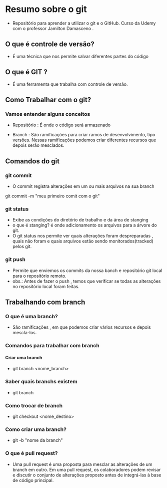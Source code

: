 # Resumo sobre o git

- Repositório para aprender a utilizar o git e o GitHub. Curso da Udemy com o professor Jamilton Damasceno . 

## O que é controle de versão?

- É uma técnica que nos permite salvar diferentes partes do código

## O que é GIT ?

- É uma ferramenta que trabalha com controle de versão.

## Como Trabalhar com o git?

### Vamos entender alguns conceitos 

- Repositório : É onde o código será armazenado

- Branch : São ramificações para criar ramos de desenvolvimento, tipo versões. Nessas ramificações podemos criar diferentes recursos que depois serão mesclados.


## Comandos do git
### git commit

- O commit registra alterações em um ou mais arquivos  na sua branch

git commit  -m "meu primeiro comit com o git" 

### git status 

- Exibe as condições do diretório de trabalho e da área de stanging
- o que é stanging? é onde adicionamento os arquivos para a árvore do git.
- O git status nos permite ver quais alterações foram despreparadas , quais não foram e quais arquivos estão sendo monitorados(tracked) pelos git.

### git push

- Permite que enviemos os commits da nossa banch e repositório git local para o repositório remoto.
- obs.: Antes de fazer o push , temos que verificar se todas as alterações no repositório local foram feitas.

## Trabalhando com branch

### O que é uma branch?
- São ramificações , em que podemos criar vários recursos e depois mescla-los.

### Comandos para trabalhar com branch

#### Criar uma branch
- git branch <nome_branch>


### Saber quais branchs existem
- git branch

### Como trocar de branch
- git checkout <nome_destino>

### Como criar uma branch?
- git -b "nome da branch"


### O que é pull request?
- Uma pull request é uma proposta para mesclar as alterações de um branch em outro. Em uma pull request, os colaboradores podem revisar e discutir o conjunto de alterações proposto antes de integrá-las à base de código principal.